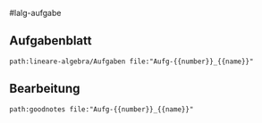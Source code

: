 #lalg-aufgabe 
## Aufgabenblatt
```expander
path:lineare-algebra/Aufgaben file:"Aufg-{{number}}_{{name}}"
```

## Bearbeitung

```expander
path:goodnotes file:"Aufg-{{number}}_{{name}}"
```

